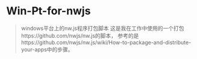 # Win-Pt-for-nwjs
> windows平台上的nw.js程序打包脚本
这是我在工作中使用的一个打包https://github.com/nwjs/nw.js的脚本，
参考的是https://github.com/nwjs/nw.js/wiki/How-to-package-and-distribute-your-apps中的步骤。
